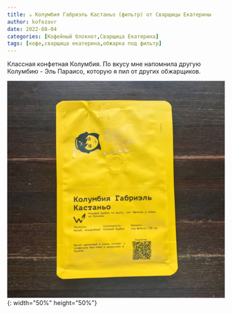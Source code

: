 ```yaml
---
title: ☕️ Колумбия Габриэль Кастаньо (фильтр) от Сварщицы Екатерины
author: kofezavr
date: 2022-08-04
categories: [Кофейный блокнот,Сварщица Екатерина]
tags: [кофе,сварщица екатерина,обжарка под фильтр]
---
```


Классная конфетная Колумбия. По вкусу мне напомнила другую Колумбию - Эль Параисо, которую я пил от других обжарщиков.

![Колумбия Габриэль Кастаньо (фильтр) от Сварщицы Екатерины](/assets/img/posts/22/08/columbia-gabriel-castanio.jpg){: width="50%" height="50%"}